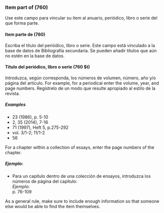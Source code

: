 ### Item part of (760)

Use este campo para vincular su item al anuario, periódico, libro o serie del que forma parte.

#### Item parte de (760)

Escriba el título del periódico, libro o serie. Este campo está vinculado a la base de datos de Bibliografía secundaria. Se pueden añadir títulos que aún no estén en la base de datos.

#### Título del periódico, libro o serie (760 $t)

Introduzca, según corresponda, los números de volumen, número, año y/o página del artículo. For example, for a periodical enter the volume, year, and page numbers. Regístrelo de un modo que resulte apropiado al estilo de la revista.

##### Examples

- 23 (1986), p. 5-10
- 2, 35 (2014), 7-16
- 71 (1997), Heft 5, p.275-292
- vol. 3/1-2; 11/1-2
- 56

For a chapter within a collection of essays, enter the page numbers of the chapter.

##### Ejemplo:

- Para un capítulo dentro de una colección de ensayos, introduzca los números de página del capítulo:  
  _Ejemplo:_  
  p. 76-109

As a general rule, make sure to include enough information so that someone else would be able to find the item themselves.
